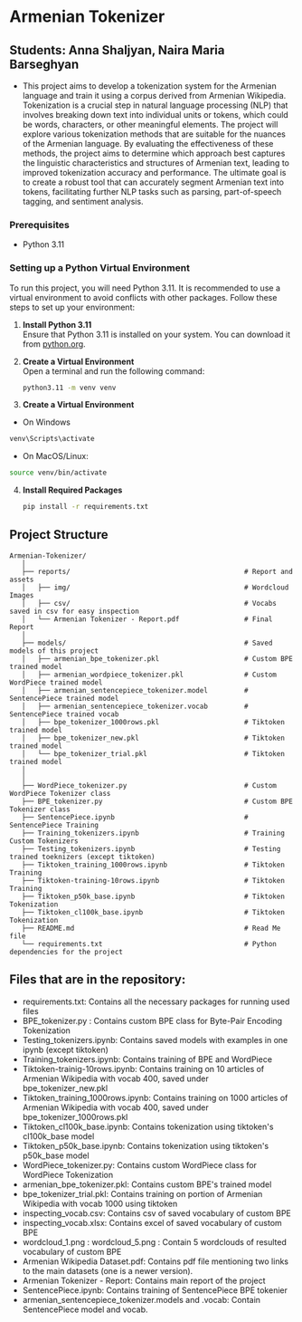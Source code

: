 # Armenian Tokenizer
## Students: Anna Shaljyan, Naira Maria Barseghyan
- This project aims to develop a tokenization system for the Armenian language and train it using a corpus derived from Armenian Wikipedia. Tokenization is a crucial step in natural language processing (NLP) that involves breaking down text into individual units or tokens, which could be words, characters, or other meaningful elements.  The project will explore various tokenization methods that are suitable for the nuances of the Armenian language. By evaluating the effectiveness of these methods, the project aims to determine which approach best captures the linguistic characteristics and structures of Armenian text, leading to improved tokenization accuracy and performance. The ultimate goal is to create a robust tool that can accurately segment Armenian text into tokens, facilitating further NLP tasks such as parsing, part-of-speech tagging, and sentiment analysis.

  
### Prerequisites
- Python 3.11

### Setting up a Python Virtual Environment
To run this project, you will need Python 3.11. It is recommended to use a virtual environment to avoid conflicts with other packages. Follow these steps to set up your environment:

1. **Install Python 3.11**  
   Ensure that Python 3.11 is installed on your system. You can download it from [python.org](https://www.python.org/downloads/release/python-3110/).

2. **Create a Virtual Environment**  
   Open a terminal and run the following command:
   ```bash
   python3.11 -m venv venv
   ```
3. **Create a Virtual Environment**  
  * On Windows 
  ```bash
  venv\Scripts\activate
  ```
  
  * On MacOS/Linux:
  ```bash
  source venv/bin/activate
  ```
  
4. **Install Required Packages**  
    ```bash
    pip install -r requirements.txt
    ```

## Project Structure
```
Armenian-Tokenizer/
   │
   ├── reports/                                           # Report and assets
   │   ├── img/                                           # Wordcloud Images
   │   ├── csv/                                           # Vocabs saved in csv for easy inspection
   │   └── Armenian Tokenizer - Report.pdf                # Final Report
   │
   ├── models/                                            # Saved models of this project 
   │   ├── armenian_bpe_tokenizer.pkl                     # Custom BPE trained model
   │   ├── armenian_wordpiece_tokenizer.pkl               # Custom WordPiece trained model
   │   ├── armenian_sentencepiece_tokenizer.model         # SentencePiece trained model
   │   ├── armenian_sentencepiece_tokenizer.vocab         # SentencePiece trained vocab
   │   ├── bpe_tokenizer_1000rows.pkl                     # Tiktoken trained model
   │   ├── bpe_tokenizer_new.pkl                          # Tiktoken trained model
   │   └── bpe_tokenizer_trial.pkl                        # Tiktoken trained model
   │
   │
   ├── WordPiece_tokenizer.py                             # Custom WordPiece Tokenizer class 
   ├── BPE_tokenizer.py                                   # Custom BPE Tokenizer class
   ├── SentencePiece.ipynb                                # SentencePiece Training 
   ├── Training_tokenizers.ipynb                          # Training Custom Tokenizers
   ├── Testing_tokenizers.ipynb                           # Testing trained toeknizers (except tiktoken)
   ├── Tiktoken_training_1000rows.ipynb                   # Tiktoken Training     
   ├── Tiktoken-training-10rows.ipynb                     # Tiktoken Training     
   ├── Tiktoken_p50k_base.ipynb                           # Tiktoken Tokenization     
   ├── Tiktoken_cl100k_base.ipynb                         # Tiktoken Tokenization                  
   ├── README.md                                          # Read Me file
   └── requirements.txt                                   # Python dependencies for the project

```
    
## Files that are in the repository:
- requirements.txt: Contains all the necessary packages for running used files
- BPE_tokenizer.py : Contains custom BPE class for Byte-Pair Encoding Tokenization
- Testing_tokenizers.ipynb: Contains saved models with examples in one ipynb (except tiktoken)
- Training_tokenizers.ipynb: Contains training of BPE and WordPiece
- Tiktoken-trainig-10rows.ipynb: Contains training on 10 articles of Armenian Wikipedia with vocab 400, saved under bpe_tokenizer_new.pkl
- Tiktoken_training_1000rows.ipynb: Contains training on 1000 articles of Armenian Wikipedia with vocab 400, saved under bpe_tokenizer_1000rows.pkl
- Tiktoken_cl100k_base.ipynb: Contains tokenization using tiktoken's cl100k_base model
- Tiktoken_p50k_base.ipynb: Contains tokenization using tiktoken's p50k_base model
- WordPiece_tokenizer.py: Contains custom WordPiece class for WordPiece Tokenization
- armenian_bpe_tokenizer.pkl: Contains custom BPE's trained model
- bpe_tokenizer_trial.pkl: Contains training on portion of Armenian Wikipedia with vocab 1000 using tiktoken
- inspecting_vocab.csv: Contains csv of saved vocabulary of custom BPE
- inspecting_vocab.xlsx: Contains excel of saved vocabulary of custom BPE
- wordcloud_1.png : wordcloud_5.png : Contain 5 wordclouds of resulted vocabulary of custom BPE
- Armenian Wikipedia Dataset.pdf: Contains pdf file mentioning two links to the main datasets (one is a newer version).
- Armenian Tokenizer - Report: Contains main report of the project
- SentencePiece.ipynb: Contains training of SentencePiece BPE tokenier
- armenian_sentencepiece_tokenizer.models and .vocab: Contain SentencePiece model and vocab.
